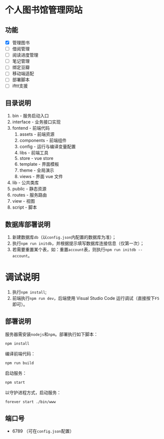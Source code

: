 # 个人图书馆管理网站

## 功能

- [x] 管理图书
- [ ] 借阅管理
- [ ] 阅读进度管理
- [ ] 笔记管理
- [ ] 绑定豆瓣
- [ ] 移动端适配
- [ ] 部署脚本
- [ ] ifttt支援

## 目录说明
1. bin - 服务启动入口  
2. interface - 业务接口实现   
3. fontend - 前端代码  
    1. assets - 前端资源  
    2. components - 前端组件
    3. config - 运行与编译变量配置
    4. libs - 前端工具
    5. store - vue store
    6. template - 界面模板
    7. theme - 全局演示
    8. views - 界面 vue 文件
4. lib - 公共类库  
5. pubilc - 静态资源  
6. routes - 服务路由  
7. view - 视图  
8. script - 脚本 

## 数据库部署说明
1. 新建数据库`db`（以`config.json`内配置的数据库为准）；
3. 执行`npm run initdb`，并根据提示填写数据库连接信息（仅第一次）；
4. 若需要重置某个表，如：重置`account`表，则执行`npm run initdb -- account`。

# 调试说明
1. 执行`npm install`;
2. 前端执行`npm run dev`，后端使用 Visual Studio Code 运行调试（直接按下`F5`即可）。

## 部署说明
服务器需安装`nodejs`和`npm`。部署执行如下脚本：
```bash
npm install
```

编译前端代码：  
```bash
npm run build
```

启动服务：
```bash
npm start
```

以守护进程方式，启动服务：
```bash
forever start ./bin/www
```

## 端口号
- 6789 （可在`config.json`配置）
